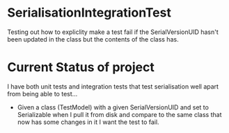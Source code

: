SerialisationIntegrationTest
============================

Testing out how to expliclity make a test fail if the SerialVersionUID hasn't been updated in the class but the contents of the class has.

Current Status of project
=========================
I have both unit tests and integration tests that test serialisation well apart from being able to test...
* Given a class (TestModel) with a given SerialVersionUID and set to Serializable when I pull it from disk and compare to the same class that now has some changes in it I want the test to fail.
